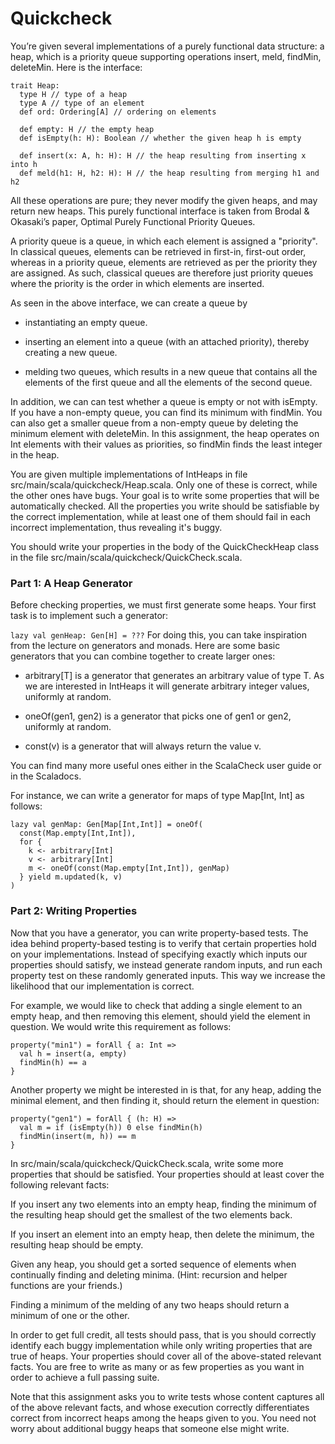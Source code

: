 # Quickcheck
You’re given several implementations of a purely functional data structure: a heap, which is a priority queue supporting operations insert, meld, findMin, deleteMin. Here is the interface:

```
trait Heap:
  type H // type of a heap
  type A // type of an element
  def ord: Ordering[A] // ordering on elements

  def empty: H // the empty heap
  def isEmpty(h: H): Boolean // whether the given heap h is empty

  def insert(x: A, h: H): H // the heap resulting from inserting x into h
  def meld(h1: H, h2: H): H // the heap resulting from merging h1 and h2
```
All these operations are pure; they never modify the given heaps, and may return new heaps. This purely functional interface is taken from Brodal & Okasaki’s paper, Optimal Purely Functional Priority Queues.

A priority queue is a queue, in which each element is assigned a "priority". In classical queues, elements can be retrieved in first-in, first-out order, whereas in a priority queue, elements are retrieved as per the priority they are assigned. As such, classical queues are therefore just priority queues where the priority is the order in which elements are inserted.

As seen in the above interface, we can create a queue by

- instantiating an empty queue.

- inserting an element into a queue (with an attached priority), thereby creating a new queue.

- melding two queues, which results in a new queue that contains all the elements of the first queue and all the elements of the second queue.

In addition, we can can test whether a queue is empty or not with isEmpty. If you have a non-empty queue, you can find its minimum with findMin. You can also get a smaller queue from a non-empty queue by deleting the minimum element with deleteMin. In this assignment, the heap operates on Int elements with their values as priorities, so findMin finds the least integer in the heap.

You are given multiple implementations of IntHeaps in file src/main/scala/quickcheck/Heap.scala. Only one of these is correct, while the other ones have bugs. Your goal is to write some properties that will be automatically checked. All the properties you write should be satisfiable by the correct implementation, while at least one of them should fail in each incorrect implementation, thus revealing it's buggy.

You should write your properties in the body of the QuickCheckHeap class in the file src/main/scala/quickcheck/QuickCheck.scala.

### Part 1: A Heap Generator
Before checking properties, we must first generate some heaps. Your first task is to implement such a generator:

`lazy val genHeap: Gen[H] = ???`
For doing this, you can take inspiration from the lecture on generators and monads. Here are some basic generators that you can combine together to create larger ones:

- arbitrary[T] is a generator that generates an arbitrary value of type T. As we are interested in IntHeaps it will generate arbitrary integer values, uniformly at random.

- oneOf(gen1, gen2) is a generator that picks one of gen1 or gen2, uniformly at random.

- const(v) is a generator that will always return the value v.

You can find many more useful ones either in the ScalaCheck user guide or in the Scaladocs.

For instance, we can write a generator for maps of type Map[Int, Int] as follows:

```
lazy val genMap: Gen[Map[Int,Int]] = oneOf(
  const(Map.empty[Int,Int]),
  for {
    k <- arbitrary[Int]
    v <- arbitrary[Int]
    m <- oneOf(const(Map.empty[Int,Int]), genMap)
  } yield m.updated(k, v)
)
```
### Part 2: Writing Properties
Now that you have a generator, you can write property-based tests. The idea behind property-based testing is to verify that certain properties hold on your implementations. Instead of specifying exactly which inputs our properties should satisfy, we instead generate random inputs, and run each property test on these randomly generated inputs. This way we increase the likelihood that our implementation is correct.

For example, we would like to check that adding a single element to an empty heap, and then removing this element, should yield the element in question. We would write this requirement as follows:
```
property("min1") = forAll { a: Int =>
  val h = insert(a, empty)
  findMin(h) == a
}
```
Another property we might be interested in is that, for any heap, adding the minimal element, and then finding it, should return the element in question:

```
property("gen1") = forAll { (h: H) =>
  val m = if (isEmpty(h)) 0 else findMin(h)
  findMin(insert(m, h)) == m
}
```
In src/main/scala/quickcheck/QuickCheck.scala, write some more properties that should be satisfied. Your properties should at least cover the following relevant facts:

If you insert any two elements into an empty heap, finding the minimum of the resulting heap should get the smallest of the two elements back.

If you insert an element into an empty heap, then delete the minimum, the resulting heap should be empty.

Given any heap, you should get a sorted sequence of elements when continually finding and deleting minima. (Hint: recursion and helper functions are your friends.)

Finding a minimum of the melding of any two heaps should return a minimum of one or the other.

In order to get full credit, all tests should pass, that is you should correctly identify each buggy implementation while only writing properties that are true of heaps. Your properties should cover all of the above-stated relevant facts. You are free to write as many or as few properties as you want in order to achieve a full passing suite.

Note that this assignment asks you to write tests whose content captures all of the above relevant facts, and whose execution correctly differentiates correct from incorrect heaps among the heaps given to you. You need not worry about additional buggy heaps that someone else might write.


